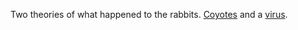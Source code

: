 Two theories of what happened to the rabbits. <a href="https://www.jstor.org/stable/3799063?seq=1">Coyotes</a> and a <a href="https://now.tufts.edu/articles/deadly-rabbit-virus-spreads-us">virus</a>. 
